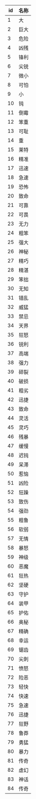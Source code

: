 | id | 名称 |
| --- | --- |
| 1 | 大 |
| 2 | 巨大 |
| 3 | 危险 |
| 4 | 凶残 |
| 5 | 锋利 |
| 6 | 尖锐 |
| 7 | 微小 |
| 8 | 可怕 |
| 9 | 小 |
| 10 | 钝 |
| 11 | 倒霉 |
| 12 | 笨重 |
| 13 | 可耻 |
| 14 | 重 |
| 15 | 莱特 |
| 16 | 精准 |
| 17 | 迅速 |
| 18 | 急速 |
| 19 | 恐怖 |
| 20 | 致命 |
| 21 | 可靠 |
| 22 | 可畏 |
| 23 | 无力 |
| 24 | 粗笨 |
| 25 | 强大 |
| 26 | 神秘 |
| 27 | 精巧 |
| 28 | 精湛 |
| 29 | 笨拙 |
| 30 | 无知 |
| 31 | 错乱 |
| 32 | 威猛 |
| 33 | 禁忌 |
| 34 | 天界 |
| 35 | 狂怒 |
| 36 | 锐利 |
| 37 | 高端 |
| 38 | 强力 |
| 39 | 碎裂 |
| 40 | 破损 |
| 41 | 粗劣 |
| 42 | 迅捷 |
| 43 | 致命 |
| 44 | 灵活 |
| 45 | 灵巧 |
| 46 | 残暴 |
| 47 | 缓慢 |
| 48 | 迟钝 |
| 49 | 呆滞 |
| 50 | 惹恼 |
| 51 | 凶险 |
| 52 | 狂躁 |
| 53 | 致伤 |
| 54 | 强劲 |
| 55 | 粗鲁 |
| 56 | 软弱 |
| 57 | 无情 |
| 58 | 暴怒 |
| 59 | 神级 |
| 60 | 恶魔 |
| 61 | 狂热 |
| 62 | 坚硬 |
| 63 | 守护 |
| 64 | 装甲 |
| 65 | 护佑 |
| 66 | 奥秘 |
| 67 | 精确 |
| 68 | 幸运 |
| 69 | 锯齿 |
| 70 | 尖刺 |
| 71 | 愤怒 |
| 72 | 险恶 |
| 73 | 轻快 |
| 74 | 快速 |
| 75 | 急速 |
| 76 | 迅捷 |
| 77 | 狂野 |
| 78 | 鲁莽 |
| 79 | 勇猛 |
| 80 | 暴力 |
| 81 | 传奇 |
| 82 | 虚幻 |
| 83 | 神话 |
| 84 | 传奇 |
